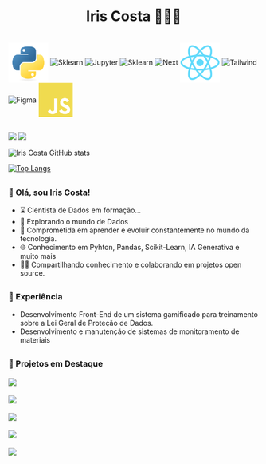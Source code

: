 <h1 align="center">Iris Costa 👩‍💻🎲</h1>

<div style="display: inline_block"><br>
  
  <img align="center" alt="Python" height="80" width="80" src="https://raw.githubusercontent.com/devicons/devicon/master/icons/python/python-original.svg">
  <img align="center" alt="Sklearn" height="90" width="90" src="https://cdn.jsdelivr.net/gh/devicons/devicon@latest/icons/scikitlearn/scikitlearn-original.svg">
  <img align="center" alt="Jupyter" height="80" width="80" src="https://cdn.jsdelivr.net/gh/devicons/devicon@latest/icons/jupyter/jupyter-original.svg">
  <img align="center" alt="Sklearn" height="80" width="80" src="https://cdn.jsdelivr.net/gh/devicons/devicon@latest/icons/amazonwebservices/amazonwebservices-plain-wordmark.svg">
  <img align="center" alt="Next" height="80" width="80" src="https://cdn.jsdelivr.net/gh/devicons/devicon@latest/icons/nextjs/nextjs-original.svg" >
  <img align="center" alt="React" height="80" width="80" src="https://raw.githubusercontent.com/devicons/devicon/master/icons/react/react-original.svg">
  <img align="center" alt="Tailwind" height="80" width=80" src="https://cdn.jsdelivr.net/gh/devicons/devicon@latest/icons/tailwindcss/tailwindcss-original.svg" >
  <img align="center" alt="Figma" height="70" width="70" src="https://cdn.jsdelivr.net/gh/devicons/devicon@latest/icons/figma/figma-original.svg">
  <img align="center" alt="Js" height="70" width="70" src="https://raw.githubusercontent.com/devicons/devicon/master/icons/javascript/javascript-plain.svg">

  
</div>
  
  ##
 
<div> 
  
  <a href = "mailto:irisdevf14@gmail.com"><img src="https://img.shields.io/badge/-Gmail-%23333?style=for-the-badge&logo=gmail&logoColor=white" target="_blank"></a>
  <a href="https://www.linkedin.com/in/costairis/" target="_blank"><img src="https://img.shields.io/badge/-LinkedIn-%230077B5?style=for-the-badge&logo=linkedin&logoColor=white" target="_blank"></a> 
  
</div>

<!-- <div align="center" style="display: flex; justify-content: center;" -->

![Iris Costa GitHub stats](https://github-readme-stats.vercel.app/api?username=iriscoxta&show_icons=true&theme=dark)

[![Top Langs](https://github-readme-stats.vercel.app/api/top-langs/?username=iriscoxta&layout=compact&theme=dark)](https://github.com/anuraghazra/github-readme-stats)

</div>

##

### 👋 Olá, sou Iris Costa!

- ⌛ Cientista de Dados em formação...
- 🎲 Explorando o mundo de Dados
- 🚀 Comprometida em aprender e evoluir constantemente no mundo da tecnologia.
- 🌐 Conhecimento em Pyhton, Pandas, Scikit-Learn, IA Generativa e muito mais
- 👩‍💻 Compartilhando conhecimento e colaborando em projetos open source.

##
### 💼 Experiência
* Desenvolvimento Front-End de um sistema gamificado para treinamento sobre a Lei Geral de Proteção de Dados.
* Desenvolvimento e manutenção de sistemas de monitoramento de materiais  
##
  
### 🚀 Projetos em Destaque
<a href="https://github.com/iriscoxta/digital_signal_processing">
  <img align="center" src="https://github-readme-stats.vercel.app/api/pin/?username=iriscoxta&repo=digital_signal_processing" />
</a>
<br/>
<br/>
<a href="https://github.com/iriscoxta/digital_signal_processing">
  <img align="center" src="https://github-readme-stats.vercel.app/api/pin/?username=iriscoxta&repo=Analise_Exploratoria" />
</a>
<br/>
<br/>
<a href="https://github.com/iriscoxta/mandacarubroker_front">
  <img align="center" src="https://github-readme-stats.vercel.app/api/pin/?username=iriscoxta&repo=mandacarubroker_front" />
</a>
<br/>
<br/>
<a href="https://github.com/iriscoxta/sabidin">
  <img align="center" src="https://github-readme-stats.vercel.app/api/pin/?username=iriscoxta&repo=sabidin" />
</a>
<br/>
<br/>
<a href="https://github.com/iriscoxta/GETEC_PSI">
  <img align="center" src="https://github-readme-stats.vercel.app/api/pin/?username=iriscoxta&repo=GETEC_PSI" />
</a>
<br/>
<br/>









